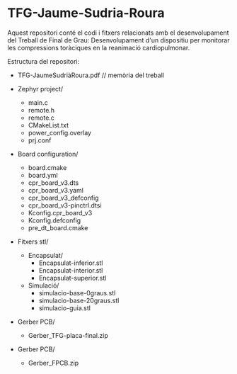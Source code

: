 # TFG-Jaume-Sudria-Roura

Aquest repositori conté el codi i fitxers relacionats amb el desenvolupament del Treball de Final de Grau: Desenvolupament d'un dispositiu per monitorar les compressions toràciques en la reanimació cardiopulmonar.

Estructura del repositori:

- TFG-JaumeSudriàRoura.pdf        //   memòria del treball

- Zephyr project/
    - main.c
    - remote.h
    - remote.c
    - CMakeList.txt
    - power_config.overlay
    - prj.conf
 
- Board configuration/
    - board.cmake
    - board.yml
    - cpr_board_v3.dts
    - cpr_board_v3.yaml
    - cpr_board_v3_defconfig
    - cpr_board_v3-pinctrl.dtsi
    - Kconfig.cpr_board_v3
    - Kconfig.defconfig
    - pre_dt_board.cmake
    
- Fitxers stl/
    - Encapsulat/
         - Encapsulat-inferior.stl
         - Encapsulat-interior.stl
         - Encapsulat-superior.stl
    - Simulació/
        -  simulacio-base-0graus.stl
        -  simulacio-base-20graus.stl
        -  simulacio-guia.stl 

- Gerber PCB/                  
    - Gerber_TFG-placa-final.zip

- Gerber PCB/                   
    - Gerber_FPCB.zip

